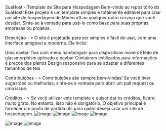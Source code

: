 SuaHost - Template de Site para Hospedagem
Bem-vindo ao repositório do SuaHost! Este projeto é um template simples e totalmente editável para criar um site de hospedagem de Minecraft ou qualquer outro serviço que você desejar. Sinta-se à vontade para usá-lo como base para suas próprias empresas ou projetos.

Descrição - > 
O site é projetado para ser simples e fácil de usar, com uma interface amigável e moderna. Ele inclui:

Uma navbar fixa com menu hambúrguer para dispositivos móveis
Efeito de glassmorphism aplicado à navbar
Containers estilizados para informações e preços dos planos
Design responsivo para se adaptar a diferentes tamanhos de tela



Contribuições - > 
Contribuições são sempre bem-vindas! Se você tiver sugestões ou melhorias, sinta-se à vontade para abrir um pull request ou uma issue.



Créditos - >
Se você utilizar este template e quiser dar os créditos, ficarei muito grato. No entanto, isso não é obrigatório. O objetivo principal é fornecer um ponto de partida útil para quem deseja criar um site de hospedagem.
![image](https://github.com/user-attachments/assets/16519ad6-78e1-46f7-93a8-45c627abaee8)
![image](https://github.com/user-attachments/assets/1654eaa2-a004-4fe6-ae4b-6399fbaac2b9)
![image](https://github.com/user-attachments/assets/c073b680-d538-46cf-afba-97b839c706f8)
![image](https://github.com/user-attachments/assets/d163ea8c-914f-42c5-ad0e-52134552210f)






![image](https://github.com/user-attachments/assets/be2cd2c5-417b-4cfb-92a7-f8cdab9b4726)
![image](https://github.com/user-attachments/assets/f5ae0efb-fd7a-4f78-ae6a-ba4c7f7695fc)
